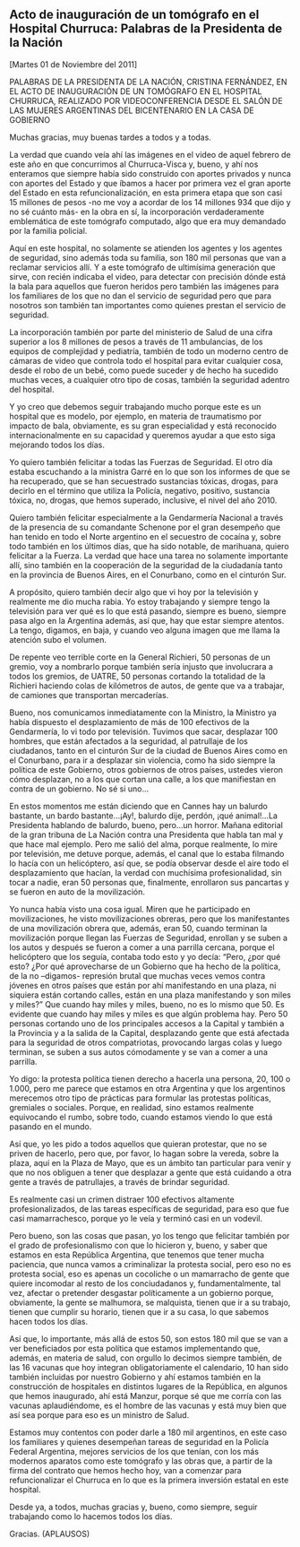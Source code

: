 Acto de inauguración de un tomógrafo en el Hospital Churruca: Palabras de la Presidenta de la Nación
----------------------------------------------------------------------------------------------------

[Martes 01 de Noviembre del 2011]

PALABRAS DE LA PRESIDENTA DE LA NACIÓN, CRISTINA FERNÁNDEZ, EN EL ACTO
DE INAUGURACIÓN DE UN TOMÓGRAFO EN EL HOSPITAL CHURRUCA, REALIZADO POR
VIDEOCONFERENCIA DESDE EL SALÓN DE LAS MUJERES ARGENTINAS DEL
BICENTENARIO EN LA CASA DE GOBIERNO

Muchas gracias, muy buenas tardes a todos y a todas.

La verdad que cuando veía ahí las imágenes en el video de aquel febrero
de este año en que concurrimos al Churruca-Visca y, bueno, y ahí nos
enteramos que siempre había sido construido con aportes privados y nunca
con aportes del Estado y que íbamos a hacer por primera vez el gran
aporte del Estado en esta refuncionalización, en esta primera etapa que
son casi 15 millones de pesos -no me voy a acordar de los 14 millones
934 que dijo y no sé cuánto más- en la obra en sí, la incorporación
verdaderamente emblemática de este tomógrafo computado, algo que era muy
demandado por la familia policial.

Aquí en este hospital, no solamente se atienden los agentes y los
agentes de seguridad, sino además toda su familia, son 180 mil personas
que van a reclamar servicios allí. Y a este tomógrafo de ultimísima
generación que sirve, con recién indicaba el video, para detectar con
precisión dónde está la bala para aquellos que fueron heridos pero
también las imágenes para los familiares de los que no dan el servicio
de seguridad pero que para nosotros son también tan importantes como
quienes prestan el servicio de seguridad.

La incorporación también por parte del ministerio de Salud de una cifra
superior a los 8 millones de pesos a través de 11 ambulancias, de los
equipos de complejidad y pediatría, también de todo un moderno centro de
cámaras de video que controla todo el hospital para evitar cualquier
cosa, desde el robo de un bebé, como puede suceder y de hecho ha
sucedido muchas veces, a cualquier otro tipo de cosas, también la
seguridad adentro del hospital.

Y yo creo que debemos seguir trabajando mucho porque este es un hospital
que es modelo, por ejemplo, en materia de traumatismo por impacto de
bala, obviamente, es su gran especialidad y está reconocido
internacionalmente en su capacidad y queremos ayudar a que esto siga
mejorando todos los días.

Yo quiero también felicitar a todas las Fuerzas de Seguridad. El otro
día estaba escuchando a la ministra Garré en lo que son los informes de
que se ha recuperado, que se han secuestrado sustancias tóxicas, drogas,
para decirlo en el término que utiliza la Policía, negativo, positivo,
sustancia tóxica, no, drogas, que hemos superado, inclusive, el nivel
del año 2010.

Quiero también felicitar especialmente a la Gendarmería Nacional a
través de la presencia de su comandante Schenone por el gran desempeño
que han tenido en todo el Norte argentino en el secuestro de cocaína y,
sobre todo también en los últimos días, que ha sido notable, de
marihuana, quiero felicitar a la Fuerza. La verdad que hace una tarea no
solamente importante allí, sino también en la cooperación de la
seguridad de la ciudadanía tanto en la provincia de Buenos Aires, en el
Conurbano, como en el cinturón Sur.

A propósito, quiero también decir algo que vi hoy por la televisión y
realmente me dio mucha rabia. Yo estoy trabajando y siempre tengo la
televisión para ver qué es lo que está pasando, siempre es bueno,
siempre pasa algo en la Argentina además, así que, hay que estar siempre
atentos. La tengo, digamos, en baja, y cuando veo alguna imagen que me
llama la atención subo el volumen.

De repente veo terrible corte en la General Richieri, 50 personas de un
gremio, voy a nombrarlo porque también sería injusto que involucrara a
todos los gremios, de UATRE, 50 personas cortando la totalidad de la
Richieri haciendo colas de kilómetros de autos, de gente que va a
trabajar, de camiones que transportan mercaderías.

Bueno, nos comunicamos inmediatamente con la Ministro, la Ministro ya
había dispuesto el desplazamiento de más de 100 efectivos de la
Gendarmería, lo vi todo por televisión. Tuvimos que sacar, desplazar 100
hombres, que están afectados a la seguridad, al patrullaje de los
ciudadanos, tanto en el cinturón Sur de la ciudad de Buenos Aires como
en el Conurbano, para ir a desplazar sin violencia, como ha sido siempre
la política de este Gobierno, otros gobiernos de otros países, ustedes
vieron cómo desplazan, no a los que cortan una calle, a los que
manifiestan en contra de un gobierno. No sé si uno…

En estos momentos me están diciendo que en Cannes hay un balurdo
bastante, un bardo bastante…¡Ay!, balurdo dije, perdón, ¡qué animal!…La
Presidenta hablando de balurdo, bueno, pero…un horror. Mañana editorial
de la gran tribuna de La Nación contra una Presidenta que habla tan mal
y que hace mal ejemplo. Pero me salió del alma, porque realmente, lo
mire por televisión, me detuve porque, además, el canal que lo estaba
filmando lo hacía con un helicóptero, así que, se podía observar desde
el aire todo el desplazamiento que hacían, la verdad con muchísima
profesionalidad, sin tocar a nadie, eran 50 personas que, finalmente,
enrollaron sus pancartas y se fueron en auto de la movilización.

Yo nunca había visto una cosa igual. Miren que he participado en
movilizaciones, he visto movilizaciones obreras, pero que los
manifestantes de una movilización obrera que, además, eran 50, cuando
terminan la movilización porque llegan las Fuerzas de Seguridad,
enrollan y se suben a los autos y después se fueron a comer a una
parrilla cercana, porque el helicóptero que los seguía, contaba todo
esto y yo decía: “Pero, ¿por qué esto? ¿Por qué aprovecharse de un
Gobierno que ha hecho de la política, de la no –digamos- represión
brutal que muchas veces vemos contra jóvenes en otros países que están
por ahí manifestando en una plaza, ni siquiera están cortando calles,
están en una plaza manifestando y son miles y miles?” Que cuando hay
miles y miles, bueno, no es lo mismo que 50. Es evidente que cuando hay
miles y miles es que algún problema hay. Pero 50 personas cortando uno
de los principales accesos a la Capital y también a la Provincia y a la
salida de la Capital, desplazando gente que está afectada para la
seguridad de otros compatriotas, provocando largas colas y luego
terminan, se suben a sus autos cómodamente y se van a comer a una
parrilla.

Yo digo: la protesta política tienen derecho a hacerla una persona, 20,
100 o 1.000, pero me parece que estamos en otra Argentina y que los
argentinos merecemos otro tipo de prácticas para formular las protestas
políticas, gremiales o sociales. Porque, en realidad, sino estamos
realmente equivocando el rumbo, sobre todo, cuando estamos viendo lo que
está pasando en el mundo.

Así que, yo les pido a todos aquellos que quieran protestar, que no se
priven de hacerlo, pero que, por favor, lo hagan sobre la vereda, sobre
la plaza, aquí en la Plaza de Mayo, que es un ámbito tan particular para
venir y que no nos obliguen a tener que desplazar a gente que está
cuidando a otra gente a través de patrullajes, a través de brindar
seguridad.

Es realmente casi un crimen distraer 100 efectivos altamente
profesionalizados, de las tareas específicas de seguridad, para eso que
fue casi mamarrachesco, porque yo le veía y terminó casi en un vodevil.

Pero bueno, son las cosas que pasan, yo los tengo que felicitar también
por el grado de profesionalismo con que lo hicieron y, bueno, y saber
que estamos en esta República Argentina, que tenemos que tener mucha
paciencia, que nunca vamos a criminalizar la protesta social, pero eso
no es protesta social, eso es apenas un cocoliche o un mamarracho de
gente que quiere incomodar al resto de los conciudadanos y,
fundamentalmente, tal vez, afectar o pretender desgastar políticamente a
un gobierno porque, obviamente, la gente se malhumora, se malquista,
tienen que ir a su trabajo, tienen que cumplir su horario, tienen que ir
a su casa, lo que sabemos hacen todos los días.

Así que, lo importante, más allá de estos 50, son estos 180 mil que se
van a ver beneficiados por esta política que estamos implementando que,
además, en materia de salud, con orgullo lo decimos siempre también, de
las 16 vacunas que hoy integran obligatoriamente el calendario, 10 han
sido también incluidas por nuestro Gobierno y ahí estamos también en la
construcción de hospitales en distintos lugares de la República, en
algunos que hemos inaugurado, ahí está Manzur, porque sé que me corría
con las vacunas aplaudiéndome, es el hombre de las vacunas y está muy
bien que así sea porque para eso es un ministro de Salud.

Estamos muy contentos con poder darle a 180 mil argentinos, en este caso
los familiares y quienes desempeñan tareas de seguridad en la Policía
Federal Argentina, mejores servicios de los que tenían, con los más
modernos aparatos como este tomógrafo y las obras que, a partir de la
firma del contrato que hemos hecho hoy, van a comenzar para
refuncionalizar el Churruca en lo que es la primera inversión estatal en
este hospital.

Desde ya, a todos, muchas gracias y, bueno, como siempre, seguir
trabajando como lo hacemos todos los días.

Gracias. (APLAUSOS)         
